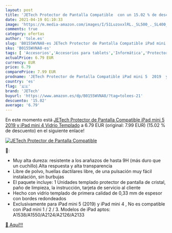 ```yaml
---
layout: post
title: 'JETech Protector de Pantalla Compatible  con un 15.02 % de descuento'
date: 2021-04-19 01:10:33
image: 'https://m.media-amazon.com/images/I/51LuzoxxlRL._SL500_._SL400_.jpg'
comments: true
category: ofertas
author: 'tole.es'
slug: 'B0155WVNA8-es JETech Protector de Pantalla Compatible iPad mini 5 2019 y...'
sku: 'B0155WVNA8-es'
tags: [ 'Accesorios','Accesorios para tablets','Informática','Protectores de pantalla para tablets','ipad','jetech', ]
actualPrice: 6.79 EUR
currency: EUR
price: 6.79
comparePrice: 7.99 EUR
prodname: 'JETech Protector de Pantalla Compatible iPad mini 5  2019  y iPad mini 4  Vidrio Templado'
country: 'es'
flag: '🇪🇸'
brand: 'JETech'
buyurl: 'https://www.amazon.es/dp/B0155WVNA8/?tag=tolees-21'
descuento: '15.02'
average: '6.79'
---
```


En este momento está [JETech Protector de Pantalla Compatible iPad mini 5  2019  y iPad mini 4  Vidrio Templado](https://www.amazon.es/dp/B0155WVNA8/?tag=tolees-21) a 6.79 EUR (original: 7.99 EUR) (15.02 %  de descuento) en el siguiente enlace!

[![JETech Protector de Pantalla Compatible ](https://m.media-amazon.com/images/I/51LuzoxxlRL._SL500_._SL400_.jpg)](https://www.amazon.es/dp/B0155WVNA8/?tag=tolees-21)

🔎:

- Muy alta dureza: resistente a los arañazos de hasta 9H (más duro que un cuchillo).Alta respuesta y alta transparencia
- Libre de polvo, huellas dactilares libre, de una pulsación muy fácil instalación, sin burbujas
- El paquete incluye: 1 Unidades templado protector de pantalla de cristal, paño de limpieza, la instrucción, tarjeta de servicio al cliente
- Hecho con vidrio templado de primera calidad de 0,33 mm de espesor con bordes redondeados
- Exclusivamente para iPad mini 5 (2019) y iPad mini 4 , No es compatible con iPad mini 1 / 2 / 3. Modelos de iPad aptos: A1538/A1550/A2124/A2126/A2133

[🛒 Aquí!!!](https://www.amazon.es/dp/B0155WVNA8/?tag=tolees-21)
